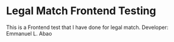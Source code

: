 # Legal Match Frontend Testing
This is a Frontend test that I have done for legal match.
Developer: Emmanuel L. Abao
